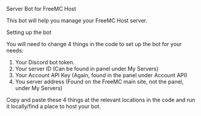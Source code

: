 Server Bot for FreeMC Host

This bot will help you manage your FreeMC Host server.

Setting up the bot

You will need to change 4 things in the code to set up the bot for your needs:
1. Your Discord bot token.
2. Your server ID (Can be found in panel under My Servers)
3. Your Account API Key (Again, found in the panel under Account API)
4. You server address (Found on the FreeMC main site, not the panel, under My Servers)

Copy and paste these 4 things at the relevant locations in the code and run it locally/find a place to host your bot.
